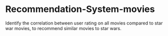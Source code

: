 # Recommendation-System-movies

Identify the correlation between user rating on all movies compared to star war movies, to recommend similar movies to star wars.
